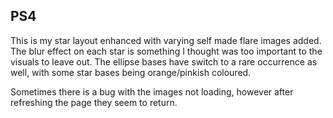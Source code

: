 ## PS4

This is my star layout enhanced with varying self made flare images added. The blur effect on each star is something I thought was too important to the visuals to leave out. The ellipse bases have switch to a rare occurrence as well, with some star bases being orange/pinkish coloured.

Sometimes there is a bug with the images not loading, however after refreshing the page they seem to return.
